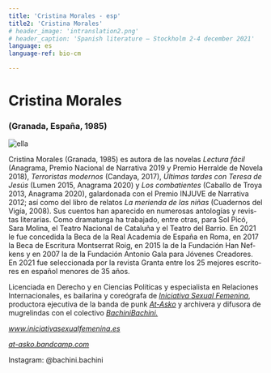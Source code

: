 ```yaml
---
title: 'Cristina Morales - esp'
title2: 'Cristina Morales'
# header_image: 'intranslation2.png'
# header_caption: 'Spanish literature – Stockholm 2-4 december 2021'
language: es
language-ref: bio-cm

---
```


<!--more-->


<div class="participante-bio">
    <h1>Cristina Morales</h1>
    <h3 class="fecha-bio">(Granada, España, 1985)</h3>
    <div class="foto-cont">
        <img class="foto" src="{{'images/Cristina_Morales.jpg' | relative_url }}"  alt="ella" /> 
    </div>
    <div class="text esp" lang="es">
    <p>Cristina Morales (Granada, 1985) es autora de las novelas <em>Lectura fácil</em> (Anagrama, Premio Nacional de Narrativa 2019 y Premio Herralde de Novela 2018), <em>Terroristas modernos</em> (Candaya, 2017), <em>Últimas tardes con Teresa de Jesús</em> (Lumen 2015, Anagrama 2020) y <em>Los combatientes</em> (Caballo de Troya 2013, Anagrama 2020), galardonada con el Premio INJUVE de Narrativa 2012; así como del libro de relatos <em>La merienda de las niñas</em> (Cuadernos del Vigía, 2008). Sus cuentos han aparecido en numerosas antologías y revistas literarias. Como dramaturga ha trabajado, entre otras, para Sol Picó, Sara Molina, el Teatro Nacional de Cataluña y el Teatro del Barrio. En 2021 le fue concedida la Beca de la Real Academia de España en Roma, en 2017 la Beca de Escritura Montserrat Roig, en 2015 la de la Fundación Han Nefkens y en 2007 la de la Fundación Antonio Gala para Jóvenes Creadores. En 2021 fue seleccionada por la revista Granta entre los 25 mejores escritores en español menores de 35 años.</p>
    <p>Licenciada en Derecho y en Ciencias Políticas y especialista en Relaciones Internacionales, es bailarina y coreógrafa de <a href="http://www.iniciativasexualfemenina.es/"><em>Iniciativa Sexual Femenina</em></a>, productora ejecutiva de la banda de punk <a href="https://www.facebook.com/pages/category/Musician-Band/At-asko-1152363591571935/"><em>At-Asko</em></a> y archivera y difusora de mugrelindas con el colectivo <a href="https://www.instagram.com/bachini.bachini/?hl=es"><em>BachiniBachini.</em></a></p>
<p> </p>
<p><a href="http://www.iniciativasexualfemenina.es"><em>www.iniciativasexualfemenina.es</em></a></p>
<p><a href="http://at-asko.bandcamp.com"><em>at-asko.bandcamp.com</em></a></p>
<p>Instagram: @bachini.bachini</p>  
    </div>
</div>
